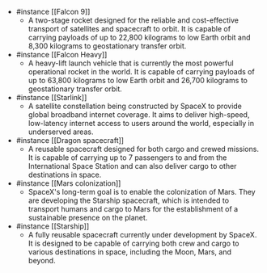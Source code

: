 
- #instance [[Falcon 9]]
	- A two-stage rocket designed for the reliable and cost-effective transport of satellites and spacecraft to orbit. It is capable of carrying payloads of up to 22,800 kilograms to low Earth orbit and 8,300 kilograms to geostationary transfer orbit.
- #instance [[Falcon Heavy]]
	- A heavy-lift launch vehicle that is currently the most powerful operational rocket in the world. It is capable of carrying payloads of up to 63,800 kilograms to low Earth orbit and 26,700 kilograms to geostationary transfer orbit.
- #instance [[Starlink]]
	- A satellite constellation being constructed by SpaceX to provide global broadband internet coverage. It aims to deliver high-speed, low-latency internet access to users around the world, especially in underserved areas.
- #instance [[Dragon spacecraft]]
	- A reusable spacecraft designed for both cargo and crewed missions. It is capable of carrying up to 7 passengers to and from the International Space Station and can also deliver cargo to other destinations in space.
- #instance [[Mars colonization]]
	- SpaceX's long-term goal is to enable the colonization of Mars. They are developing the Starship spacecraft, which is intended to transport humans and cargo to Mars for the establishment of a sustainable presence on the planet.
- #instance [[Starship]]
	- A fully reusable spacecraft currently under development by SpaceX. It is designed to be capable of carrying both crew and cargo to various destinations in space, including the Moon, Mars, and beyond.



